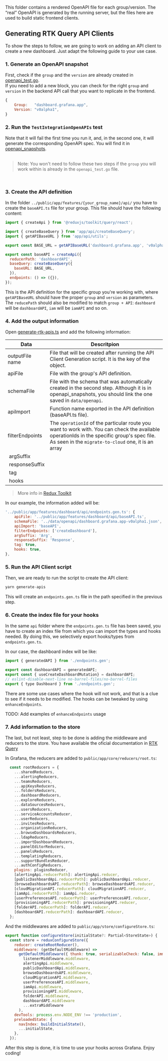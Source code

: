 This folder contains a rendered OpenAPI file for each group/version. The “real” OpenAPI is generated by the running server, but the files here are used to build static frontend clients.

## Generating RTK Query API Clients

To show the steps to follow, we are going to work on adding an API client to create a new dashboard. Just adapt the following guide to your use case.

### 1. Generate an OpenAPI snapshot
First, check if the `group` and the `version` are already created in [openapi_test.go](https://github.com/grafana/grafana/blob/main/pkg/tests/apis/openapi_test.go). 
<br/> If you need to add a new block, you can check for the right `group` and `version` in the backend API call that you want to replicate in the frontend.

```jsx
{
    Group:   "dashboard.grafana.app",
	Version: "v0alpha1",
}
```
### 2. Run the `TestIntegrationOpenAPIs` test
Note that it will fail the first time you run it, and, in the second one, it will generate the corresponding OpenAPI spec. You will find it in [openapi_snapshots](https://github.com/grafana/grafana/blob/main/pkg/tests/apis/openapi_snapshots).
<br/>
<br/>

> Note: You won't need to follow these two steps if the `group` you will work within is already in the `openapi_test.go` file.

<br/>

### 3. Create the API definition
In the folder `../public/app/features/{your_group_name}/api/` you have to create the `baseAPI.ts` file for your group. This file should have the following content:

```jsx
import { createApi } from '@reduxjs/toolkit/query/react';

import { createBaseQuery } from 'app/api/createBaseQuery';
import { getAPIBaseURL } from 'app/api/utils';

export const BASE_URL = getAPIBaseURL('dashboard.grafana.app', 'v0alpha1');

export const baseAPI = createApi({
  reducerPath: 'dashboardAPI',
  baseQuery: createBaseQuery({
    baseURL: BASE_URL,
  }),
  endpoints: () => ({}),
});
```
This is the API definition for the specific group you're working with, where `getAPIBaseURL` should have the proper `group` and `version` as parameters. The `reducePath` should also be modified to match `group + API`: `dashboard` will be `dashboardAPI`, `iam` will be `iamAPI` and so on. 

### 4. Add the output information
Open [generate-rtk-apis.ts](https://github.com/grafana/grafana/blob/main/scripts/generate-rtk-apis.ts) and add the following information:

| Data | Descritpion |
|------|-------------|
| outputFile name | File that will be created after running the API Client Generation script. It is the key of the object. | 
| apiFile | File with the group's API definition. |
| schemaFile | File with the schema that was automatically created in the second step. Although it is in openapi_snapshots, you should link the one saved in `data/openapi`.|
|apiImport| Function name exported in the API definition (baseAPI.ts file).|
| filterEndpoints | The `operationId` of the particular route you want to work with. You can check the available operationIds in the specific group's spec file. As seen in the `migrate-to-cloud` one, it is an array|
| argSuffix | |
| responseSuffix | |
| tag | |
| hooks | |

> More info in [Redux Toolkit](https://redux-toolkit.js.org/rtk-query/usage/code-generation#simple-usage) 

In our example, the information added will be:

```jsx
'../public/app/features/dashboard/api/endpoints.gen.ts': {
    apiFile: '../public/app/features/dashboard/api/baseAPI.ts',
    schemaFile: '../data/openapi/dashboard.grafana.app-v0alpha1.json',
    apiImport: 'baseAPI',
    filterEndpoints: ['createDashboard'],
    argSuffix: 'Arg',
    responseSuffix: 'Response',
    tag: true,
    hooks: true,
},
```

### 5. Run the API Client script
Then, we are ready to run the script to create the API client:

```jsx
yarn generate-apis
```

This will create an `endpoints.gen.ts` file in the path specified in the previous step.

### 6. Create the index file for your hooks

In the same `api` folder where the `endpoints.gen.ts` file has been saved, you have to create an index file from which you can import the types and hooks needed. By doing this, we selectively export hooks/types from `endpoints.gen.ts`.

In our case, the dashboard index will be like:

```jsx
import { generatedAPI } from './endpoints.gen';

export const dashboardAPI = generatedAPI;
export const { useCreateDashboardMutation} = dashboardAPI;
// eslint-disable-next-line no-barrel-files/no-barrel-files
export { type Dashboard } from './endpoints.gen';

```

There are some use cases where the hook will not work, and that is a clue to see if it needs to be modified. The hooks can be tweaked by using `enhanceEndpoints`.

TODO: Add examples of `enhanceEndpoints` usage

### 7. Add information to the store

The last, but not least, step to be done is adding the middleware and reducers to the store. You have available the oficial documentation in [RTK Query](https://redux-toolkit.js.org/tutorials/rtk-query#add-the-service-to-your-store)

In Grafana, the reducers are added to `public/app/core/reducers/root.ts`:

```jsx
  const rootReducers = {
    ...sharedReducers,
    ...alertingReducers,
    ...teamsReducers,
    ...apiKeysReducers,
    ...foldersReducers,
    ...dashboardReducers,
    ...exploreReducers,
    ...dataSourcesReducers,
    ...usersReducers,
    ...serviceAccountsReducer,
    ...userReducers,
    ...invitesReducers,
    ...organizationReducers,
    ...browseDashboardsReducers,
    ...ldapReducers,
    ...importDashboardReducers,
    ...panelEditorReducers,
    ...panelsReducers,
    ...templatingReducers,
    ...supportBundlesReducer,
    ...authConfigReducers,
    plugins: pluginsReducer,
    [alertingApi.reducerPath]: alertingApi.reducer,
    [publicDashboardApi.reducerPath]: publicDashboardApi.reducer,
    [browseDashboardsAPI.reducerPath]: browseDashboardsAPI.reducer,
    [cloudMigrationAPI.reducerPath]: cloudMigrationAPI.reducer,
    [iamApi.reducerPath]: iamApi.reducer,
    [userPreferencesAPI.reducerPath]: userPreferencesAPI.reducer,
    [provisioningAPI.reducerPath]: provisioningAPI.reducer,
    [folderAPI.reducerPath]: folderAPI.reducer,
    [dashboardAPI.reducerPath]: dashboardAPI.reducer,
  };
```

And the middlewares are added to `public/app/store/configureStore.ts`:

```jsx
export function configureStore(initialState?: Partial<StoreState>) {
  const store = reduxConfigureStore({
    reducer: createRootReducer(),
    middleware: (getDefaultMiddleware) =>
      getDefaultMiddleware({ thunk: true, serializableCheck: false, immutableCheck: false }).concat(
        listenerMiddleware.middleware,
        alertingApi.middleware,
        publicDashboardApi.middleware,
        browseDashboardsAPI.middleware,
        cloudMigrationAPI.middleware,
        userPreferencesAPI.middleware,
        iamApi.middleware,
        provisioningAPI.middleware,
        folderAPI.middleware,
        dashboardAPI.middleware
        ...extraMiddleware
      ),
    devTools: process.env.NODE_ENV !== 'production',
    preloadedState: {
      navIndex: buildInitialState(),
      ...initialState,
    },
  });
```

After this step is done, it is time to use your hooks across Grafana. 
Enjoy coding!